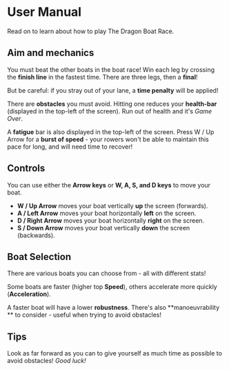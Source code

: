 # User Manual #

Read on to learn about how to play The Dragon Boat Race.

## Aim and mechanics ##
You must beat the other boats in the boat race! Win each leg by crossing the **finish line** in the fastest time. There are three legs, then a **final**!

But be careful: if you stray out of your lane, a **time penalty** will be applied!

There are **obstacles** you must avoid. Hitting one reduces your **health-bar** (displayed in the top-left of the screen). Run out of health and it's _Game Over_.

A **fatigue** bar is also displayed in the top-left of the screen. Press W / Up Arrow for a **burst of speed** - your rowers won't be able to maintain this pace for long, and will need time to recover!

## Controls ##

You can use either the **Arrow keys** or **W, A, S, and D keys** to move your boat.

- **W / Up Arrow** moves your boat vertically **up** the screen (forwards).
- **A / Left Arrow** moves your boat horizontally **left** on the screen.
- **D / Right Arrow** moves your boat horizontally **right** on the screen.
- **S / Down Arrow** moves your boat vertically **down** the screen (backwards).

## Boat Selection ## 
There are various boats you can choose from - all with different stats!

Some boats are faster (higher top **Speed**), others accelerate more quickly (**Acceleration**).

A faster boat will have a lower **robustness**. There's also **manoeuvrability ** to consider - useful when trying to avoid obstacles!

## Tips ##
Look as far forward as you can to give yourself as much time as possible to avoid obstacles! _Good luck!_ 

